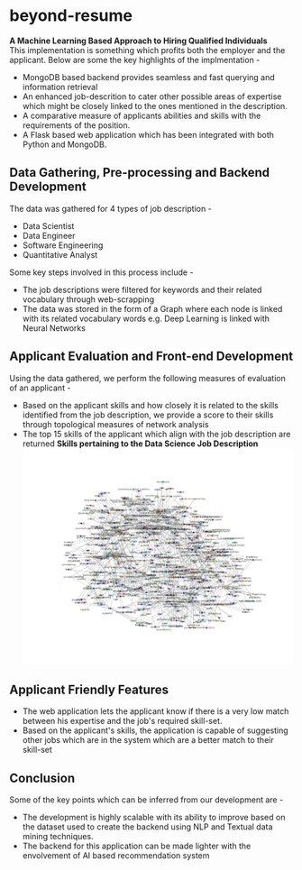 # beyond-resume <br>
__A Machine Learning Based Approach to Hiring Qualified Individuals__<br>
This implementation is something which profits both the employer and the applicant. Below are some the key highlights of the implmentation - 
* MongoDB based backend provides seamless and fast querying and information retrieval
* An enhanced job-descrition to cater other possible areas of expertise which might be closely linked to the ones mentioned in the description.
* A comparative measure of applicants abilities and skills with the requirements of the position.
* A Flask based web application which has been integrated with both Python and MongoDB.

## Data Gathering, Pre-processing and Backend Development
The data was gathered for 4 types of job description - 
* Data Scientist
* Data Engineer
* Software Engineering
* Quantitative Analyst

Some key steps involved in this process include - 
* The job descriptions were filtered for keywords and their related vocabulary through web-scrapping
* The data was stored in the form of a Graph where each node is linked with its related vocabulary words e.g. Deep Learning is linked with Neural Networks

## Applicant Evaluation and Front-end Development
Using the data gathered, we perform the following measures of evaluation of an applicant - 
* Based on the applicant skills and how closely it is related to the skills identified from the job description, we provide a score to their skills through topological measures of network analysis
* The top 15 skills of the applicant which align with the job description are returned
__Skills pertaining to the Data Science Job Description__<br>
![Sample Plot](https://github.com/srish28/beyond-resume/blob/dev/templates/sample_plot.png)

## Applicant Friendly Features
* The web application lets the applicant know if there is a very low match between his expertise and the job's required skill-set.
* Based on the applicant's skills, the application is capable of suggesting other jobs which are in the system which are a better match to their skill-set

## Conclusion
Some of the key points which can be inferred from our development are - 
* The development is highly scalable with its ability to improve based on the dataset used to create the backend using NLP and Textual data mining techniques.
* The backend for this application can be made lighter with the envolvement of AI based recommendation system
